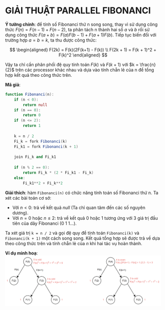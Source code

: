 # GIẢI THUẬT PARALLEL FIBONANCI

**Ý tưởng chính**: để tính số Fibonanci thứ n song song, thay vì sử dụng công thức $F(n) = F(n-1) + F(n-2)$, ta phân tách n thành hai số $a$ và $b$ rồi sử dụng công thức $F(a + b) = F(a)F(b-1) + F(a+1)F(b)$. Tiếp tục biến đổi với trường hợp $a=b=k$, ta thu được công thức:

$$
\begin{aligned}
    F(2k) = F(k)(2F(k+1) - F(k)) \\
    F(2k + 1) = F(k + 1)^2 + F(k)^2
\end{aligned}
$$

Vậy ta chỉ cần phân phối đệ quy tính toán $F(k)$ và $F(k+1)$ với $k = \frac{n}{2}$ trên các processor khác nhau và dựa vào tính chẵn lẻ của n để tổng hợp kết quả theo công thức trên.

**Mã giả**:
```actionscript
function Fibonanci(n):
    if (n < 0):
        return null
    if (n == 0):
        return 0
    if (n <= 2):
        return 1

    k = n / 2
    Fi_k = fork Fibonanci(k)
    Fi_k1 = fork Fibonanci(k + 1)

    join Fi_k and Fi_k1

    if (n % 2 == 0):
        return Fi_k * (2 * Fi_k1 - Fi_k)
    else:
        Fi_k1**2 + Fi_k**2
```

**Giải thích**: hàm `Fibonanci(n)` có chức năng tính toán số Fibonanci thứ n. Ta xét các bài toán cơ sở:

* Với $n < 0$: trả về kết quả $null$ (Ta chỉ quan tâm đến các số nguyên dương).
* Với $n = 0$ hoặc $n \leq 2$: trả về kết quả 0 hoặc 1 tương ứng với 3 giá trị đầu tiên của dãy Fibonanci (0 1 1...).

Ta xét giá trị `k = n / 2` và gọi đệ quy để tính toán `Fibonanci(k)` và `Fibonanci(k + 1)` một cách song song. Kết quả tổng hợp sẽ được trả về dựa theo công thức trên và tính chẵn lẻ của $n$ khi hai tác vụ hoàn thành.

**Ví dụ minh hoạ**:
![alt text](fibonanci.png)